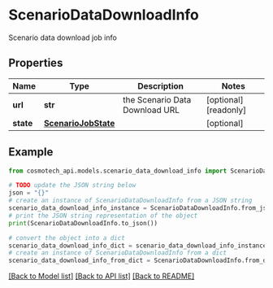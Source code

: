 # ScenarioDataDownloadInfo

Scenario data download job info

## Properties

Name | Type | Description | Notes
------------ | ------------- | ------------- | -------------
**url** | **str** | the Scenario Data Download URL | [optional] [readonly] 
**state** | [**ScenarioJobState**](ScenarioJobState.md) |  | [optional] 

## Example

```python
from cosmotech_api.models.scenario_data_download_info import ScenarioDataDownloadInfo

# TODO update the JSON string below
json = "{}"
# create an instance of ScenarioDataDownloadInfo from a JSON string
scenario_data_download_info_instance = ScenarioDataDownloadInfo.from_json(json)
# print the JSON string representation of the object
print(ScenarioDataDownloadInfo.to_json())

# convert the object into a dict
scenario_data_download_info_dict = scenario_data_download_info_instance.to_dict()
# create an instance of ScenarioDataDownloadInfo from a dict
scenario_data_download_info_from_dict = ScenarioDataDownloadInfo.from_dict(scenario_data_download_info_dict)
```
[[Back to Model list]](../README.md#documentation-for-models) [[Back to API list]](../README.md#documentation-for-api-endpoints) [[Back to README]](../README.md)


